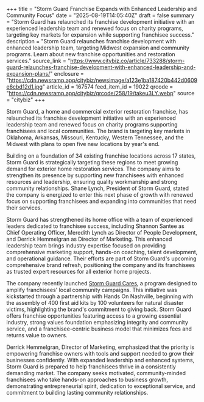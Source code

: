 +++
title = "Storm Guard Franchise Expands with Enhanced Leadership and Community Focus"
date = "2025-08-19T14:05:40Z"
draft = false
summary = "Storm Guard has relaunched its franchise development initiative with an experienced leadership team and renewed focus on charity programs, targeting key markets for expansion while supporting franchisee success."
description = "Storm Guard relaunches franchise development with enhanced leadership team, targeting Midwest expansion and community programs. Learn about new franchise opportunities and restoration services."
source_link = "https://www.citybiz.co/article/733288/storm-guard-relaunches-franchise-development-with-enhanced-leadership-and-expansion-plans/"
enclosure = "https://cdn.newsramp.app/citybiz/newsimage/a123e1ba187420b442d0609e6cbd12d1.jpg"
article_id = 167574
feed_item_id = 19022
qrcode = "https://cdn.newsramp.app/citybiz/qrcode/258/19/takeu3LY.webp"
source = "citybiz"
+++

<p>Storm Guard, a home and commercial exterior restoration franchise, has relaunched its franchise development initiative with an experienced leadership team and renewed focus on charity programs supporting franchisees and local communities. The brand is targeting key markets in Oklahoma, Arkansas, Missouri, Kentucky, Western Tennessee, and the Midwest with plans to open five new locations by year's end.</p><p>Building on a foundation of 34 existing franchise locations across 17 states, Storm Guard is strategically targeting these regions to meet growing demand for exterior home restoration services. The company aims to strengthen its presence by supporting new franchisees with enhanced resources and leadership, ensuring quality workmanship and strong community relationships. Shane Lynch, President of Storm Guard, stated the company is energized to enter this next phase of growth with renewed focus on supporting franchisees and expanding into communities that need their services.</p><p>Storm Guard has strengthened its home office with a team of experienced leaders dedicated to franchisee success, including Shannon Santee as Chief Operating Officer, Meredith Lynch as Director of People Development, and Derrick Hemmelgran as Director of Marketing. This enhanced leadership team brings industry expertise focused on providing comprehensive marketing support, hands-on coaching, talent development, and operational guidance. Their efforts are part of Storm Guard's upcoming comprehensive brand refresh, positioning the company and its franchisees as trusted expert resources for all exterior home projects.</p><p>The company recently launched <a href="https://franchise.stormguardrc.com/" rel="nofollow" target="_blank">Storm Guard Cares</a>, a program designed to amplify franchisees' local community campaigns. This initiative was kickstarted through a partnership with Hands On Nashville, beginning with the assembly of 400 first aid kits by 100 volunteers for natural disaster victims, highlighting the brand's commitment to giving back. Storm Guard offers franchise opportunities featuring access to a growing essential industry, strong values foundation emphasizing integrity and community service, and a franchisee-centric business model that minimizes fees and returns value to owners.</p><p>Derrick Hemmelgran, Director of Marketing, emphasized that the priority is empowering franchise owners with tools and support needed to grow their businesses confidently. With expanded leadership and enhanced systems, Storm Guard is prepared to help franchisees thrive in a consistently demanding market. The company seeks motivated, community-minded franchisees who take hands-on approaches to business growth, demonstrating entrepreneurial spirit, dedication to exceptional service, and commitment to building lasting community relationships.</p>